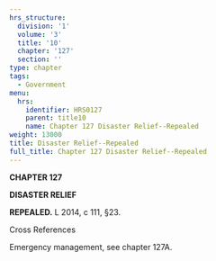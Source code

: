```yaml
---
hrs_structure:
  division: '1'
  volume: '3'
  title: '10'
  chapter: '127'
  section: ''
type: chapter
tags:
  - Government
menu:
  hrs:
    identifier: HRS0127
    parent: title10
    name: Chapter 127 Disaster Relief--Repealed
weight: 13000
title: Disaster Relief--Repealed
full_title: Chapter 127 Disaster Relief--Repealed
---
```

**CHAPTER 127**

**DISASTER RELIEF**

**REPEALED.** L 2014, c 111, §23.

Cross References

Emergency management, see chapter 127A.